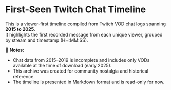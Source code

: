 # First-Seen Twitch Chat Timeline

This is a viewer-first timeline compiled from Twitch VOD chat logs spanning **2015 to 2025**.  
It highlights the first recorded message from each unique viewer, grouped by stream and timestamp (HH:MM:SS).

📌 **Notes:**
- Chat data from 2015–2019 is incomplete and includes only VODs available at the time of download (early 2025).
- This archive was created for community nostalgia and historical reference.
- The timeline is presented in Markdown format and is read-only for now.
